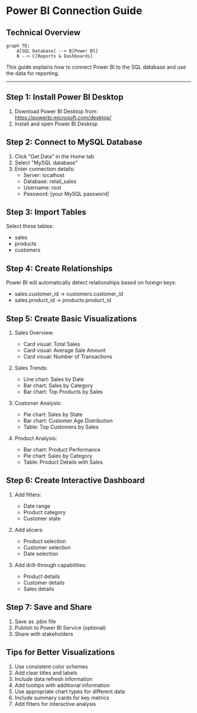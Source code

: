 # Power BI Connection Guide

## Technical Overview

```mermaid
graph TD;
    A[SQL Database] --> B[Power BI]
    B --> C[Reports & Dashboards]
```

This guide explains how to connect Power BI to the SQL database and use the data for reporting.

---

## Step 1: Install Power BI Desktop
1. Download Power BI Desktop from: https://powerbi.microsoft.com/desktop/
2. Install and open Power BI Desktop

## Step 2: Connect to MySQL Database
1. Click "Get Data" in the Home tab
2. Select "MySQL database"
3. Enter connection details:
   - Server: localhost
   - Database: retail_sales
   - Username: root
   - Password: [your MySQL password]

## Step 3: Import Tables
Select these tables:
- sales
- products
- customers

## Step 4: Create Relationships
Power BI will automatically detect relationships based on foreign keys:
- sales.customer_id → customers.customer_id
- sales.product_id → products.product_id

## Step 5: Create Basic Visualizations
1. Sales Overview:
   - Card visual: Total Sales
   - Card visual: Average Sale Amount
   - Card visual: Number of Transactions

2. Sales Trends:
   - Line chart: Sales by Date
   - Bar chart: Sales by Category
   - Bar chart: Top Products by Sales

3. Customer Analysis:
   - Pie chart: Sales by State
   - Bar chart: Customer Age Distribution
   - Table: Top Customers by Sales

4. Product Analysis:
   - Bar chart: Product Performance
   - Pie chart: Sales by Category
   - Table: Product Details with Sales

## Step 6: Create Interactive Dashboard
1. Add filters:
   - Date range
   - Product category
   - Customer state

2. Add slicers:
   - Product selection
   - Customer selection
   - Date selection

3. Add drill-through capabilities:
   - Product details
   - Customer details
   - Sales details

## Step 7: Save and Share
1. Save as .pbix file
2. Publish to Power BI Service (optional)
3. Share with stakeholders

## Tips for Better Visualizations
1. Use consistent color schemes
2. Add clear titles and labels
3. Include data refresh information
4. Add tooltips with additional information
5. Use appropriate chart types for different data
6. Include summary cards for key metrics
7. Add filters for interactive analysis 